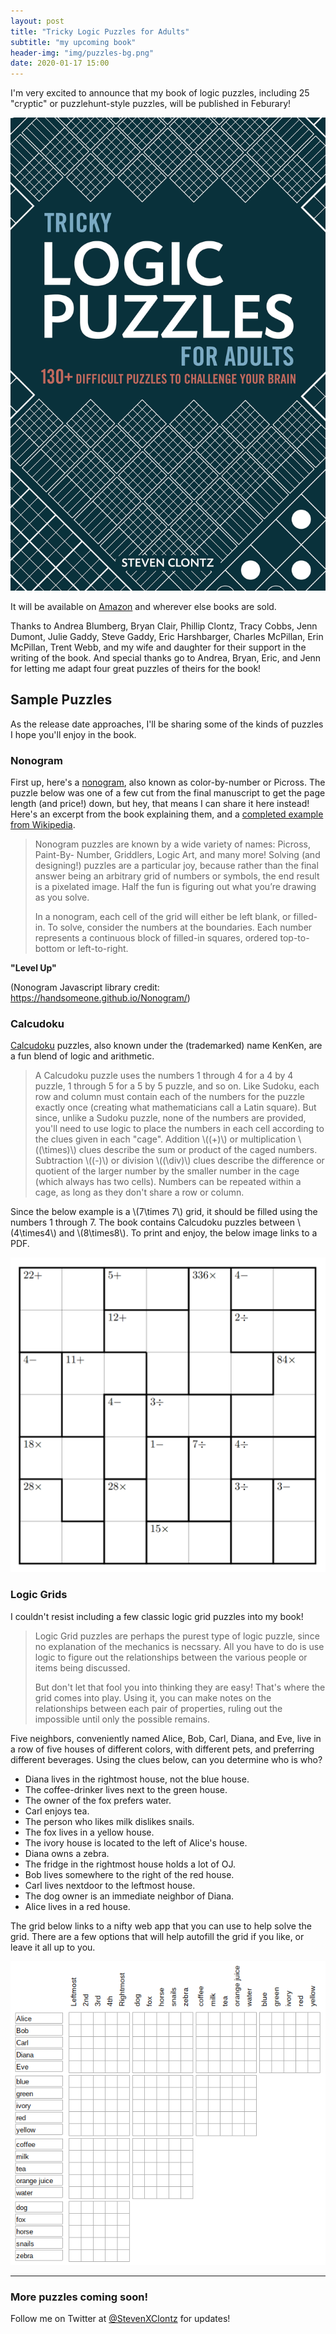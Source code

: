 ```yaml
---
layout: post
title: "Tricky Logic Puzzles for Adults"
subtitle: "my upcoming book"
header-img: "img/puzzles-bg.png"
date: 2020-01-17 15:00
---
```


I'm very excited to announce that my book of logic puzzles,
including 25 "cryptic" or puzzlehunt-style puzzles,
will be published in Feburary!

[![book](/img/2020book.jpg)](https://smile.amazon.com/Tricky-Logic-Puzzles-Adults-Difficult/dp/1646111451/)

It will be available on
[Amazon](https://smile.amazon.com/Tricky-Logic-Puzzles-Adults-Difficult/dp/1646111451/)
and wherever else books are sold.

Thanks to Andrea Blumberg, Bryan Clair, Phillip Clontz, Tracy Cobbs, Jenn Dumont, Julie Gaddy, Steve Gaddy, Eric Harshbarger, Charles McPillan, Erin McPillan, Trent Webb, and my wife and daughter for their support in the writing of the book. And special thanks go to Andrea, Bryan, Eric, and Jenn for letting me adapt four great puzzles of theirs for the book!

## Sample Puzzles

As the release date approaches, I'll be sharing some of the kinds of puzzles
I hope you'll enjoy in the book.

### Nonogram

First up, here's a
[nonogram](https://en.wikipedia.org/wiki/Nonogram), also known as
color-by-number or Picross. The puzzle below was one of a few
cut from the final manuscript to get
the page length (and price!) down, but hey, that means I can share it
here instead! Here's an excerpt from the book explaining them,
and a [completed example from Wikipedia](https://en.wikipedia.org/wiki/Nonogram#/media/File:Nonogram_wiki.svg).

> Nonogram puzzles are known by a wide variety of names: Picross, Paint-By-
> Number, Griddlers, Logic Art, and many more! Solving (and designing!)
> puzzles are a particular joy, because rather than the final answer being an
> arbitrary grid of numbers or symbols, the end result is a pixelated image. Half
> the fun is figuring out what you’re drawing as you solve.
> 
> In a nonogram, each cell of the grid will either be left blank, or filled-in. To solve,
> consider the numbers at the boundaries. Each number represents a continuous
> block of filled-in squares, ordered top-to-bottom or left-to-right.

**"Level Up"**

<canvas id="medium4" style="width:100%"></canvas>
<script src="https://handsomeone.github.io/Nonogram/nonogram.min.js"></script>
<script type="text/javascript">
new nonogram.Game(
[[3,1,3],[1,3,3,1],[3,1,2],[1,1,1,1],[3,1,2],[3,1,3,1],[1,3,3,1],[3,1,1],[2,1,1],[3,2,1],[2,4,1],[1,1,1,1,3],[15],[1,1,1,1,1,1,1],[1,1,1,1,1,1,1,1]],[[1,2,2,1],[2,4,3,2],[1,2,3,1,1],[1,3],[2,2,1,1],[4,4,2],[2,2,1,1],[4],[2,2,2,1,1],[3,4,2,2],[2,2,3,1],[1,2],[1,1,2,1],[13],[2,1]],
  'medium4', {'theme': {'filledColor': 'blue','isMeshed':true}}
);
</script>

(Nonogram Javascript library credit:
<https://handsomeone.github.io/Nonogram/>)

### Calcudoku

[Calcudoku](https://en.wikipedia.org/wiki/KenKen)
puzzles, also known under the (trademarked) name KenKen,
are a fun blend of logic and arithmetic.


> A Calcudoku puzzle uses the numbers 1 through 4 for a 4 by 4
> puzzle, 1 through 5 for a 5 by 5 puzzle, and so on.
> Like Sudoku, each row and column must contain each of the
> numbers for the puzzle exactly once (creating what
> mathematicians call a Latin square).
> But since, unlike a Sudoku puzzle, none of the numbers are
> provided, you'll need to use logic
> to place the numbers in each cell according to the clues
> given in each "cage". Addition \\((+)\\) or
> multiplication \\((\times)\\) clues describe the sum or product
> of the caged numbers. Subtraction \\((-)\\)
> or division
> \\((\\div)\\) clues describe the difference or quotient of the
> larger number by the smaller number in the cage
> (which always has two cells). Numbers can be repeated
> within a cage, as long as they don't share a row
> or column.

Since the below example is a \\(7\times 7\\) grid, it should
be filled using the numbers 1 through 7.
The book contains Calcudoku puzzles between
\\(4\times4\\) and \\(8\times8\\).
To print and enjoy, the below image links to a PDF.

[![calcudoku](/img/20200126/calcudoku.png)](/img/20200126/calcudoku.pdf)


### Logic Grids

I couldn't resist including a few classic logic grid puzzles
into my book!

> Logic Grid puzzles are perhaps the purest type of
> logic puzzle, since no explanation of the mechanics
> is necssary. All you have to do is use logic to figure
> out the relationships between the various people or
> items being discussed. 
> 
> But don't let that fool you into
> thinking they are easy! That's where the grid comes
> into play. Using it, you can make notes on the
> relationships between each pair of properties,
> ruling out the impossible until only the possible
> remains.

Five neighbors, conveniently named Alice, Bob, Carl,
Diana, and Eve, live in a row of five houses of
different colors, with different pets, and preferring
different beverages. Using the clues below, can you
determine who is who?

- Diana lives in the rightmost house, not the blue house.
- The coffee-drinker lives next to the green house.
- The owner of the fox prefers water.
- Carl enjoys tea.
- The person who likes milk dislikes snails.
- The fox lives in a yellow house.
- The ivory house is located to the left of Alice's house.
- Diana owns a zebra.
- The fridge in the rightmost house holds a lot of OJ.
- Bob lives somewhere to the right of the red house.
- Carl lives nextdoor to the leftmost house.
- The dog owner is an immediate neighbor of Diana.
- Alice lives in a red house.

The grid below links to a nifty web app that you can
use to help solve the grid. There are a few options
that will help autofill the grid if you like, or
leave it all up to you.

[![calcudoku](/img/20200126/grid.png)](https://www.jsingler.de/apps/logikloeser/?language=en#(at:n,items:!(!(Leftmost,'2nd','3rd','4th',Rightmost),!(Alice,Bob,Carl,Diana,Eve),!(blue,green,ivory,red,yellow),!(coffee,milk,tea,'orange%20juice',water),!(dog,fox,horse,snails,zebra)),ms:t,n:!(),nc:5,ni:5,p:!(),v:0))

<!-- spoilers omg
Answers:
first house: Eve, yellow, water, fox, 
second house: Carl, ivory, tea, snails, 
middle house: Alice, red, milk, horse, 
fourth house: Bob, blue, coffee, dog, 
last house: Diana, green, orange juice, zebra, 
-->

---

### More puzzles coming soon!

Follow me on Twitter at
<a href="https://twitter.com/StevenXClontz">@StevenXClontz</a>
for updates!
